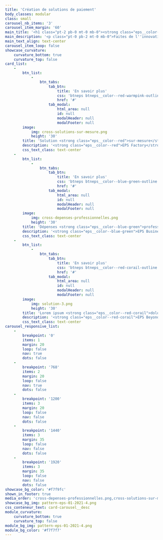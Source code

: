 ```yaml
---
title: 'Création de solutions de paiement'
body_classes: modular
class: small
carousel_nb_items: '3'
carousel_item_margin: '60'
main_title: '<h1 class="pt-2 pb-0 mt-0 mb-0"><strong class="eps__color--blue-flat">Créateur de solutions</strong> de paiement</h1>'
main_description: '<p class="pt-0 pb-2 mt-0 mb-0">Faites de l''innovation financière, le moteur de votre croissance</p>'
main_text_align: text-center
carousel_item_loop: false
showcase_curvature:
    curvature_bottom: true
    curvature_top: false
card_list:
    -
        btn_list:
            -
                btn_tabs:
                    tab_btn:
                        title: 'En savoir plus'
                        css: 'btneps btneps__color--red-warmpink-outline'
                        href: '#'
                    tab_modal:
                        html_area: null
                        id: null
                        modalHeader: null
                        modalFooter: null
        image:
            img: cross-solutions-sur-mesure.png
            height: '30'
        title: 'Solution <strong class="eps__color--red">sur-mesure</strong>'
        description: '<strong class="eps__color--red">EPS Factory</strong> : votre solution personnalisée et à votre image'
        css_text_class: text-center
    -
        btn_list:
            -
                btn_tabs:
                    tab_btn:
                        title: 'En savoir plus'
                        css: 'btneps btneps__color--blue-green-outline'
                        href: '#'
                    tab_modal:
                        html_area: null
                        id: null
                        modalHeader: null
                        modalFooter: null
        image:
            img: cross-depenses-professionnelles.png
            height: '30'
        title: 'Dépenses <strong class="eps__color--blue-green">professionnelles</strong>'
        description: '<strong class="eps__color--blue-green">EPS Business :</strong> solution clé-en-main de cartes pour les entreprises'
        css_text_class: text-center
    -
        btn_list:
            -
                btn_tabs:
                    tab_btn:
                        title: 'En savoir plus'
                        css: 'btneps btneps__color--red-corail-outline'
                        href: '#'
                    tab_modal:
                        html_area: null
                        id: null
                        modalHeader: null
                        modalFooter: null
        image:
            img: solution-3.png
            height: '30'
        title: 'Lorem ipsum <strong class="eps__color--red-corail">dolor consectetur</strong>'
        description: '<strong class="eps__color--red-corail">EPS Beyond :</strong> Lorem ipsum dolor sit amet labore et dolore magna'
        css_text_class: text-center
carousel_responsive_list:
    -
        breakpoint: '0'
        items: 1
        margin: 20
        loop: false
        nav: true
        dots: false
    -
        breakpoint: '768'
        items: 2
        margin: 20
        loop: false
        nav: true
        dots: false
    -
        breakpoint: '1200'
        items: 3
        margin: 20
        loop: false
        nav: false
        dots: false
    -
        breakpoint: '1440'
        items: 3
        margin: 35
        loop: false
        nav: false
        dots: false
    -
        breakpoint: '1920'
        items: 3
        margin: 35
        loop: false
        nav: false
        dots: false
showcase_bg_color: '#f7f9fc'
shown_in_footer: true
media_order: 'cross-depenses-professionnelles.png,cross-solutions-sur-mesure.png,pattern-eps-01-2021-4.png,solution-3.png'
showcase_bg_img: pattern-eps-01-2021-4.png
css_conteneur_text: card-carousel__desc
module_curvature:
    curvature_bottom: true
    curvature_top: false
module_bg_img: pattern-eps-01-2021-4.png
module_bg_color: '#f7f7f7'
---
```


